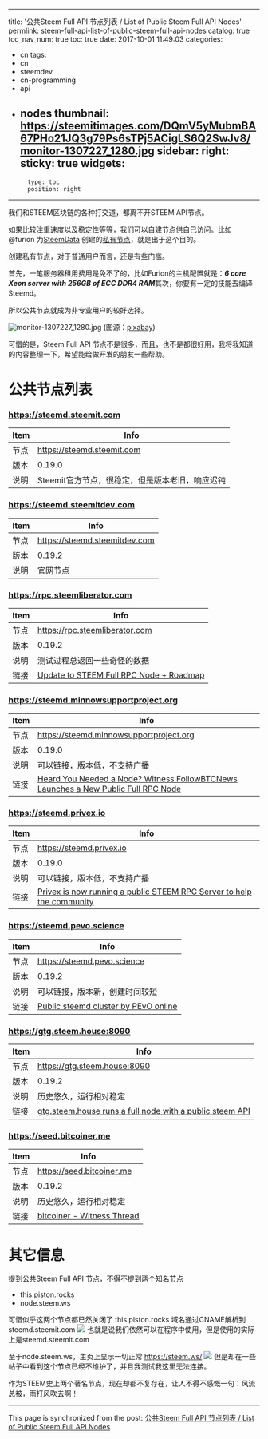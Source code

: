 
---
title: '公共Steem Full API 节点列表 / List of Public Steem Full API Nodes'
permlink: steem-full-api-list-of-public-steem-full-api-nodes
catalog: true
toc_nav_num: true
toc: true
date: 2017-10-01 11:49:03
categories:
- cn
tags:
- cn
- steemdev
- cn-programming
- api
- nodes
thumbnail: https://steemitimages.com/DQmV5yMubmBA67PHo21JQ3g79Ps6sTPj5ACigLS6Q2SwJv8/monitor-1307227_1280.jpg
sidebar:
    right:
        sticky: true
widgets:
    -
        type: toc
        position: right
---


我们和STEEM区块链的各种打交道，都离不开STEEM API节点。

如果比较注重速度以及稳定性等等，我们可以自建节点供自己访问。比如 @furion 为[SteemData](https://steemdata.com/) 创建的[私有节点](https://steemit.com/steem/@furion/furion-s-new-toy-a-full-rpc-steemd-node-for-steemdata)，就是出于这个目的。

创建私有节点，对于普通用户而言，还是有些门槛。

首先，一笔服务器租用费用是免不了的，比如Furion的主机配置就是：***6 core Xeon server with 256GB of ECC DDR4 RAM***其次，你要有一定的技能去编译Steemd。

所以公共节点就成为非专业用户的较好选择。

![monitor-1307227_1280.jpg](https://steemitimages.com/DQmV5yMubmBA67PHo21JQ3g79Ps6sTPj5ACigLS6Q2SwJv8/monitor-1307227_1280.jpg)
(图源：[pixabay](https://pixabay.com))

可惜的是，Steem Full API 节点不是很多，而且，也不是都很好用，我将我知道的内容整理一下，希望能给做开发的朋友一些帮助。

# 公共节点列表

### https://steemd.steemit.com
Item| Info
----|----
节点|https://steemd.steemit.com
版本| 0.19.0
说明| Steemit官方节点，很稳定，但是版本老旧，响应迟钝

### https://steemd.steemitdev.com
Item| Info
----|----
节点|https://steemd.steemitdev.com
版本|0.19.2
说明| 官网节点


### https://rpc.steemliberator.com
Item| Info
----|----
节点|https://rpc.steemliberator.com
版本|0.19.2
说明| 测试过程总返回一些奇怪的数据
链接|[Update to STEEM Full RPC Node + Roadmap](https://steemit.com/steemit-dev/@netuoso/update-to-steem-full-rpc-node-roadmap)

### https://steemd.minnowsupportproject.org
Item| Info
----|----
节点|https://steemd.minnowsupportproject.org
版本|0.19.0
说明|可以链接，版本低，不支持广播
链接|[Heard You Needed a Node? Witness FollowBTCNews Launches a New Public Full RPC Node](https://steemit.com/witness-category/@followbtcnews/heard-you-needed-a-node-witness-followbtcnews-launches-a-new-public-full-rpc-node)

### https://steemd.privex.io
Item| Info
----|----
节点|https://steemd.privex.io
版本|0.19.0
说明|可以链接，版本低，不支持广播
链接|[Privex is now running a public STEEM RPC Server to help the community](https://steemit.com/dev/@privex/privex-is-now-running-a-public-steem-rpc-server-to-help-the-community)

### https://steemd.pevo.science
Item| Info
----|----
节点|https://steemd.pevo.science
版本|0.19.2
说明|可以链接，版本新，创建时间较短
链接|[Public steemd cluster by PEvO online](https://steemit.com/witness-category/@pharesim/public-steemd-cluster-by-pevo-online)

### https://gtg.steem.house:8090
Item| Info
----|----
节点|https://gtg.steem.house:8090
版本|0.19.2
说明|历史悠久，运行相对稳定
链接|[gtg.steem.house runs a full node with a public steem API](https://steemit.com/witness-category/@gtg/gtg-steem-house-runs-a-full-node-with-a-public-steem-api)


### https://seed.bitcoiner.me
Item| Info
----|----
节点|https://seed.bitcoiner.me
版本|0.19.2
说明|历史悠久，运行相对稳定
链接|[bitcoiner - Witness Thread](https://steemit.com/witness-category/@bitcoiner/bitcoiner-witness-thread)


# 其它信息

提到公共Steem Full API 节点，不得不提到两个知名节点
* this.piston.rocks
* node.steem.ws

可惜似乎这两个节点都已然关闭了
this.piston.rocks 域名通过CNAME解析到steemd.steemit.com
![](https://steemitimages.com/DQmTKfwM3QGEkz9YY52JuQ8198uPHgb4nsJTcV842z4cStT/image.png)
也就是说我们依然可以在程序中使用，但是使用的实际上是steemd.steemit.com

至于node.steem.ws，主页上显示一切正常
https://steem.ws/
![](https://steemitimages.com/DQmeYFYAhSQZBfr5y4DF4WUpE9Gia7ZaNB6dWTSL6AEf1gj/image.png)
但是却在一些帖子中看到这个节点已经不维护了，并且我测试我这里无法连接。

作为STEEM史上两个著名节点，现在却都不复存在，让人不得不感慨一句：风流总被，雨打风吹去啊！

- - -

This page is synchronized from the post: [公共Steem Full API 节点列表 / List of Public Steem Full API Nodes](https://steemit.com/@oflyhigh/steem-full-api-list-of-public-steem-full-api-nodes)
